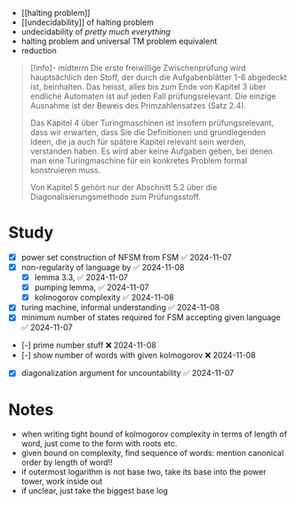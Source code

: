 
- [[halting problem]]
- [[undecidability]] of halting problem
- undecidability of *pretty much everything*
- halting problem and universal TM problem equivalent
- reduction


> [!info]- midterm
> Die erste freiwillige Zwischenprüfung wird hauptsächlich den Stoff, der durch die Aufgabenblätter 1-6 abgedeckt ist, beinhalten. Das heisst, alles bis zum Ende von Kapitel 3 über endliche Automaten ist auf jeden Fall prüfungsrelevant. Die einzige Ausnahme ist der Beweis des Primzahlensatzes (Satz 2.4).
> 
> Das Kapitel 4 über Turingmaschinen ist insofern prüfungsrelevant, dass wir erwarten, dass Sie die Definitionen und grundlegenden Ideen, die ja auch für spätere Kapitel relevant sein werden, verstanden haben. Es wird aber keine Aufgaben geben, bei denen man eine Turingmaschine für ein konkretes Problem formal konstruieren muss.
> 
> Von Kapitel 5 gehört nur der Abschnitt 5.2 über die Diagonalisierungsmethode zum Prüfungsstoff.


# Study

- [x] power set construction of NFSM from FSM ✅ 2024-11-07
- [x] non-regularity of language by ✅ 2024-11-08
	- [x] lemma 3.3, ✅ 2024-11-07
	- [x] pumping lemma, ✅ 2024-11-07
	- [x] kolmogorov complexity ✅ 2024-11-08
- [x] turing machine, informal understanding ✅ 2024-11-08
- [x] minimum number of states required for FSM accepting given language ✅ 2024-11-07
- [-] prime number stuff ❌ 2024-11-08
- [-] show number of words with given kolmogorov ❌ 2024-11-08
- [x] diagonalization argument for uncountability ✅ 2024-11-07


# Notes

- when writing tight bound of kolmogorov complexity in terms of length of word, just come to the form with roots etc.
- given bound on complexity, find sequence of words: mention canonical order by length of word!!
- if outermost logarithm is not base two, take its base into the power tower, work inside out
- if unclear, just take the biggest base log




